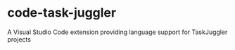 # code-task-juggler
A Visual Studio Code extension providing language support for TaskJuggler projects
